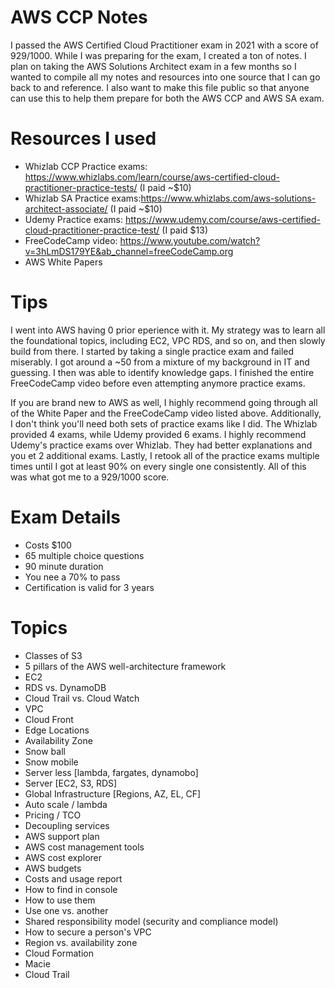 # AWS CCP Notes

I passed the AWS Certified Cloud Practitioner exam in 2021 with a score of 929/1000. While I was preparing for the exam, I created a ton of notes. I plan on taking the AWS Solutions Architect exam in a few months so I wanted to compile all my notes and resources into one source that I can go back to and reference. I also want to make this file public so that anyone can use this to help them prepare for both the AWS CCP and AWS SA exam.

# Resources I used
- Whizlab CCP Practice exams: https://www.whizlabs.com/learn/course/aws-certified-cloud-practitioner-practice-tests/ (I paid ~$10)
- Whizlab SA Practice exams:https://www.whizlabs.com/aws-solutions-architect-associate/ (I paid ~$10)
- Udemy Practice exams: https://www.udemy.com/course/aws-certified-cloud-practitioner-practice-test/ (I paid $13)
- FreeCodeCamp video: https://www.youtube.com/watch?v=3hLmDS179YE&ab_channel=freeCodeCamp.org
- AWS White Papers

# Tips

I went into AWS having 0 prior eperience with it. My strategy was to learn all the foundational topics, including EC2, VPC RDS, and so on, and then slowly build from there. I started by taking a single practice exam and failed miserably. I got around a ~50 from a mixture of my background in IT and guessing. I then was able to identify knowledge gaps. I finished the entire FreeCodeCamp video before even attempting anymore practice exams.

If you are brand new to AWS as well, I highly recommend going through all of the White Paper and the FreeCodeCamp video listed above. Additionally, I don't think you'll need both sets of practice exams like I did. The Whizlab provided 4 exams, while Udemy provided 6 exams. I highly recommend Udemy's practice exams over Whizlab. They had better explanations and you et 2 additional exams. Lastly, I retook all of the practice exams multiple times until I got at least 90% on every single one consistently. All of this was what got me to a 929/1000 score.

# Exam Details

- Costs $100
- 65 multiple choice questions
- 90 minute duration
- You nee a 70% to pass
- Certification is valid for 3 years

# Topics 
- Classes of S3
- 5 pillars of the AWS well-architecture framework
- EC2
- RDS vs. DynamoDB
- Cloud Trail vs. Cloud Watch
- VPC
- Cloud Front
- Edge Locations
- Availability Zone
- Snow ball
- Snow mobile
- Server less [lambda, fargates, dynamobo] 
- Server [EC2, S3, RDS]
- Global Infrastructure [Regions, AZ, EL, CF]
- Auto scale / lambda
- Pricing / TCO
- Decoupling services
- AWS support plan
- AWS cost management tools
- AWS cost explorer
- AWS budgets
- Costs and usage report
- How to find in console
- How to use them
- Use one vs. another
- Shared responsibility model (security and compliance model)
- How to secure a person's VPC
- Region vs. availability zone
- Cloud Formation
- Macie
- Cloud Trail



